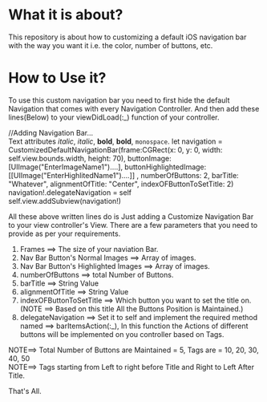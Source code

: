 #  What it is about? 

This repository is about how to customizing a default iOS navigation bar with the way you want it i.e. the color, number of buttons, etc.


#  How to Use it?

To use this custom navigation bar you need to first hide the default Navigation that comes with every Navigation Controller. And then add these lines(Below) to your viewDidLoad(:_) function of your controller.

//Adding Navigation Bar...  
Text attributes _italic_, *italic*, __bold__, **bold**, `monospace`.
let navigation = CustomizedDefaultNavigationBar(frame:CGRect(x: 0, y: 0, width: self.view.bounds.width, height: 70), buttonImage: [UIImage("EnterImageName1")....], buttonHighlightedImage:[[UIImage("EnterHighlitedName1")....]] , numberOfButtons: 2, barTitle: "Whatever", alignmentOfTitle: "Center", indexOFButtonToSetTitle: 2)  
navigation!.delegateNavigation = self  
self.view.addSubview(navigation!)  


All these above written lines do is Just adding a Customize Navigation Bar to your view controller's View. There are a few parameters that you need to provide as per your requirements.

1) Frames ==> The size of your naviation Bar.  
2) Nav Bar Button's Normal Images ==> Array of images.  
3) Nav Bar Button's Highlighted Images ==> Array of images.  
4) numberOfButtons ==> total Number of Buttons.  
5) barTitle ==> String Value  
6) alignmentOfTitle ==> String Value  
7) indexOFButtonToSetTitle ==> Which button you want to set the title on. (NOTE ==> Based on this title All the Buttons Position is Maintained.)  
8) delegateNavigation ==> Set it to self and implement the required method named ==> barItemsAction(:_), In this function the Actions of different buttons will be implemented on you controller based on Tags.  

NOTE==> Total Number of Buttons are Maintained = 5, Tags are = 10, 20, 30, 40, 50  
NOTE==> Tags starting from Left to right before Title and Right to Left After Title.  


That's All.
